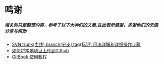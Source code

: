# 鸣谢
##### 相关的只是整理内容，参考了以下大神们的文章,在此表示感谢，多谢你们的无偿分享与帮助
- [SVN trunk(主线) branch(分支) tag(标记) 用法详解和详细操作步骤](https://blog.csdn.net/vbirdbest/article/details/51122637)
- [如何将本地项目上传到Github](https://blog.csdn.net/Lucky_LXG/article/details/77849212)
- [GitBook 使用教程](https://www.jianshu.com/p/421cc442f06c)
